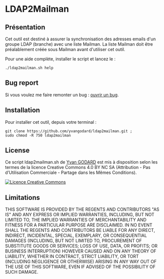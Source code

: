 LDAP2Mailman
============

Présentation
------------

Cet outil est destiné à assurer la synchronisation des adresses emails d'un groupe LDAP (branche) avec une liste Mailman.
La liste Mailman doit être préalablement créée sous Mailman avant d'utiliser cet outil.

Pour une aide complète, installer le script et lancez le :

    ./ldap2mailman.sh help


Bug report
-------------

Si vous voulez me faire remonter un bug : [ouvrir un bug](https://github.com/ygodard/ldap2mailman/issues).


Installation
---------

Pour installer cet outil, depuis votre terminal :

	git clone https://github.com/yvangodard/ldap2mailman.git ; 
	sudo chmod -R 750 ldap2mailman


License
-------

Ce script ldap2mailman.sh de [Yvan GODARD](http://www.yvangodard.me) est mis à disposition selon les termes de la licence Creative Commons 4.0 BY NC SA (Attribution - Pas d’Utilisation Commerciale - Partage dans les Mêmes Conditions).

<a rel="license" href="http://creativecommons.org/licenses/by-nc-sa/4.0"><img alt="Licence Creative Commons" style="border-width:0" src="http://i.creativecommons.org/l/by-nc-sa/4.0/88x31.png" /></a>


Limitations
-----------

THIS SOFTWARE IS PROVIDED BY THE REGENTS AND CONTRIBUTORS "AS IS" AND ANY
EXPRESS OR IMPLIED WARRANTIES, INCLUDING, BUT NOT LIMITED TO, THE IMPLIED
WARRANTIES OF MERCHANTABILITY AND FITNESS FOR A PARTICULAR PURPOSE ARE
DISCLAIMED. IN NO EVENT SHALL THE REGENTS AND CONTRIBUTORS BE LIABLE FOR ANY
DIRECT, INDIRECT, INCIDENTAL, SPECIAL, EXEMPLARY, OR CONSEQUENTIAL DAMAGES
(INCLUDING, BUT NOT LIMITED TO, PROCUREMENT OF SUBSTITUTE GOODS OR SERVICES;
LOSS OF USE, DATA, OR PROFITS; OR BUSINESS INTERRUPTION) HOWEVER CAUSED AND
ON ANY THEORY OF LIABILITY, WHETHER IN CONTRACT, STRICT LIABILITY, OR TORT
(INCLUDING NEGLIGENCE OR OTHERWISE) ARISING IN ANY WAY OUT OF THE USE OF THIS
SOFTWARE, EVEN IF ADVISED OF THE POSSIBILITY OF SUCH DAMAGE.